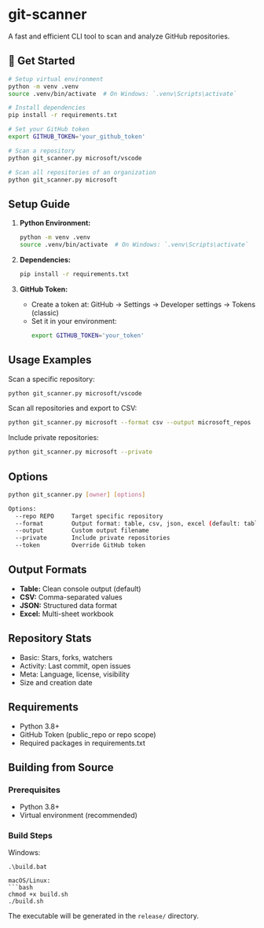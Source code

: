 # git-scanner

A fast and efficient CLI tool to scan and analyze GitHub repositories.

## 🚀 Get Started

```bash
# Setup virtual environment
python -m venv .venv
source .venv/bin/activate  # On Windows: `.venv\Scripts\activate`

# Install dependencies
pip install -r requirements.txt

# Set your GitHub token
export GITHUB_TOKEN='your_github_token'

# Scan a repository
python git_scanner.py microsoft/vscode

# Scan all repositories of an organization
python git_scanner.py microsoft
```

## Setup Guide

1. **Python Environment:**
   ```bash
   python -m venv .venv
   source .venv/bin/activate  # On Windows: `.venv\Scripts\activate`
   ```

2. **Dependencies:**
   ```bash
   pip install -r requirements.txt
   ```

3. **GitHub Token:**
   - Create a token at: GitHub → Settings → Developer settings → Tokens (classic)
   - Set it in your environment:
     ```bash
     export GITHUB_TOKEN='your_token'
     ```

## Usage Examples

Scan a specific repository:
```bash
python git_scanner.py microsoft/vscode
```

Scan all repositories and export to CSV:
```bash
python git_scanner.py microsoft --format csv --output microsoft_repos
```

Include private repositories:
```bash
python git_scanner.py microsoft --private
```

## Options

```bash
python git_scanner.py [owner] [options]

Options:
  --repo REPO     Target specific repository
  --format        Output format: table, csv, json, excel (default: table)
  --output        Custom output filename
  --private       Include private repositories
  --token         Override GitHub token
```

## Output Formats

- **Table:** Clean console output (default)
- **CSV:** Comma-separated values
- **JSON:** Structured data format
- **Excel:** Multi-sheet workbook

## Repository Stats

- Basic: Stars, forks, watchers
- Activity: Last commit, open issues
- Meta: Language, license, visibility
- Size and creation date

## Requirements

- Python 3.8+
- GitHub Token (public_repo or repo scope)
- Required packages in requirements.txt

## Building from Source

### Prerequisites
- Python 3.8+
- Virtual environment (recommended)

### Build Steps
Windows:
```batch
.\build.bat

macOS/Linux:
```bash
chmod +x build.sh
./build.sh
```

The executable will be generated in the `release/` directory.
